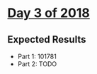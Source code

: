 # [Day 3 of 2018](https://adventofcode.com/2018/day/3)

## Expected Results

- Part 1: 101781
- Part 2: TODO
